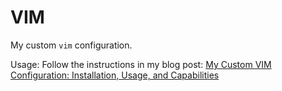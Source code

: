 # VIM
My custom `vim` configuration.

Usage: Follow the instructions in my blog post: [My Custom VIM Configuration: Installation, Usage, and Capabilities](http://khou22.com/configuration/2017/08/04/my-custom-vim-configuration-installation-usage-and-capabilities.html)
